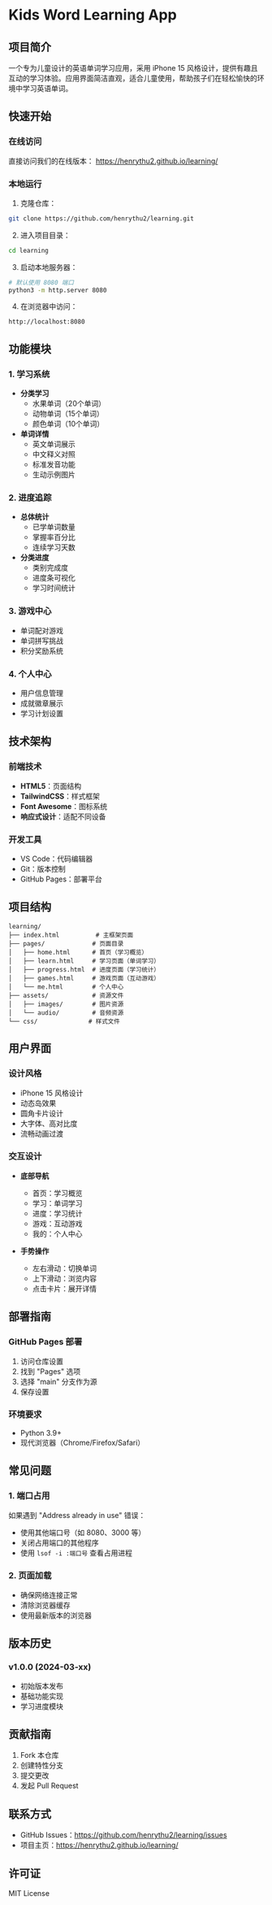 # Kids Word Learning App

## 项目简介

一个专为儿童设计的英语单词学习应用，采用 iPhone 15 风格设计，提供有趣且互动的学习体验。应用界面简洁直观，适合儿童使用，帮助孩子们在轻松愉快的环境中学习英语单词。

## 快速开始

### 在线访问
直接访问我们的在线版本：
https://henrythu2.github.io/learning/

### 本地运行
1. 克隆仓库：
```bash
git clone https://github.com/henrythu2/learning.git
```

2. 进入项目目录：
```bash
cd learning
```

3. 启动本地服务器：
```bash
# 默认使用 8080 端口
python3 -m http.server 8080
```

4. 在浏览器中访问：
```
http://localhost:8080
```

## 功能模块

### 1. 学习系统
- **分类学习**
  - 水果单词（20个单词）
  - 动物单词（15个单词）
  - 颜色单词（10个单词）
- **单词详情**
  - 英文单词展示
  - 中文释义对照
  - 标准发音功能
  - 生动示例图片

### 2. 进度追踪
- **总体统计**
  - 已学单词数量
  - 掌握率百分比
  - 连续学习天数
- **分类进度**
  - 类别完成度
  - 进度条可视化
  - 学习时间统计

### 3. 游戏中心
- 单词配对游戏
- 单词拼写挑战
- 积分奖励系统

### 4. 个人中心
- 用户信息管理
- 成就徽章展示
- 学习计划设置

## 技术架构

### 前端技术
- **HTML5**：页面结构
- **TailwindCSS**：样式框架
- **Font Awesome**：图标系统
- **响应式设计**：适配不同设备

### 开发工具
- VS Code：代码编辑器
- Git：版本控制
- GitHub Pages：部署平台

## 项目结构
```
learning/
├── index.html          # 主框架页面
├── pages/             # 页面目录
│   ├── home.html      # 首页（学习概览）
│   ├── learn.html     # 学习页面（单词学习）
│   ├── progress.html  # 进度页面（学习统计）
│   ├── games.html     # 游戏页面（互动游戏）
│   └── me.html        # 个人中心
├── assets/            # 资源文件
│   ├── images/        # 图片资源
│   └── audio/         # 音频资源
└── css/              # 样式文件
```

## 用户界面

### 设计风格
- iPhone 15 风格设计
- 动态岛效果
- 圆角卡片设计
- 大字体、高对比度
- 流畅动画过渡

### 交互设计
- **底部导航**
  - 首页：学习概览
  - 学习：单词学习
  - 进度：学习统计
  - 游戏：互动游戏
  - 我的：个人中心

- **手势操作**
  - 左右滑动：切换单词
  - 上下滑动：浏览内容
  - 点击卡片：展开详情

## 部署指南

### GitHub Pages 部署
1. 访问仓库设置
2. 找到 "Pages" 选项
3. 选择 "main" 分支作为源
4. 保存设置

### 环境要求
- Python 3.9+
- 现代浏览器（Chrome/Firefox/Safari）

## 常见问题

### 1. 端口占用
如果遇到 "Address already in use" 错误：
- 使用其他端口号（如 8080、3000 等）
- 关闭占用端口的其他程序
- 使用 `lsof -i :端口号` 查看占用进程

### 2. 页面加载
- 确保网络连接正常
- 清除浏览器缓存
- 使用最新版本的浏览器

## 版本历史

### v1.0.0 (2024-03-xx)
- 初始版本发布
- 基础功能实现
- 学习进度模块

## 贡献指南

1. Fork 本仓库
2. 创建特性分支
3. 提交更改
4. 发起 Pull Request

## 联系方式

- GitHub Issues：https://github.com/henrythu2/learning/issues
- 项目主页：https://henrythu2.github.io/learning/

## 许可证

MIT License 